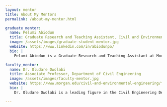 ```yaml
---
layout: mentor
title: About My Mentors
permalink: /about-my-mentor.html

graduate_mentor:
  name: Pelumi Abiodun
  title: Graduate Research and Teaching Assistant, Civil and Environmental Engineering, Transportation and Health
  image: /assets/images/graduate-student-mentor.jpg
  website: https://www.linkedin.com/in/abiodunpo/
  bio: |
    Pelumi Abiodun is a Graduate Research and Teaching Assistant at Morgan State University, focused on interconnected domains of machine learning research in transportation, urban development, climate change, health and air quality, education, and cloud engineering. His research explores resilience and sustainable transportation models for SMART transportation infrastructure. Beyond the lab, Pelumi has been a hands-on mentor—guiding me through research, publishing, and grad school preparation. His support has been instrumental in helping me grow both technically and professionally.

faculty_mentor:
  name: Dr. Oludare Owolabi
  title: Associate Professor, Department of Civil Engineering
  image: /assets/images/faculty-mentor.jpg
  website: https://www.morgan.edu/civil-and-environmental-engineering/faculty-and-staff/dr-oludare-owolabi
  bio: |
    Dr. Oludare Owolabi is a leading figure in the Civil Engineering Department at Morgan State. He is the Director of the Sustainable Infrastructure Development, Smart Innovation and Resilient Engineering Research Laboratory as well as the Director of the Undergraduate Geotechnical Laboratory at the department of Civil Engineering. With over three decades of experience in academia and research, his work has focused on solving society problems in transportation engineering, fostering sustainable infrastructure development, and enhancing student engagement in the STEM fields.

---
```

